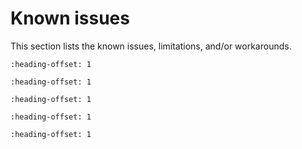 # Known issues

This section lists the known issues, limitations, and/or workarounds.

```{include} ../../../../release/known_issues/cannot_add_sdk_components.md
:heading-offset: 1
```
```{include} ../../../../release/known_issues/build_warning.md
:heading-offset: 1
```
```{include} ../../../../release/known_issues/example_freetos.md
:heading-offset: 1
```

```{include} ../../../../release/known_issues/frdmk32l3a6_freertos_tickless_cm0plus_issue.md
:heading-offset: 1
```

```{include} ../../../../release/known_issues/the_freertos_lpuart_example_does_not_complete_successfully.md
:heading-offset: 1
```